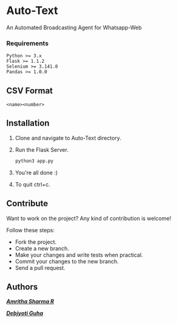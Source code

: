 # Auto-Text
An Automated Broadcasting Agent for Whatsapp-Web

### Requirements
    Python >= 3.x
    Flask >= 1.1.2
    Selenium >= 3.141.0
    Pandas >= 1.0.0
    
## CSV Format
    <name><number>

## Installation

1. Clone and navigate to Auto-Text directory.

2. Run the Flask Server.<br>
   
    ```bash
    python3 app.py
    ```

3. You're all done :)
4. To quit ctrl+c.

## Contribute

Want to work on the project? Any kind of contribution is welcome!

Follow these steps:
- Fork the project.
- Create a new branch.
- Make your changes and write tests when practical.
- Commit your changes to the new branch.
- Send a pull request.

## Authors

***[Amritha Sharma R](https://github.com/amritha09)***<br>

***[Debjyoti Guha](https://github.com/debajyotiguha11/)***
